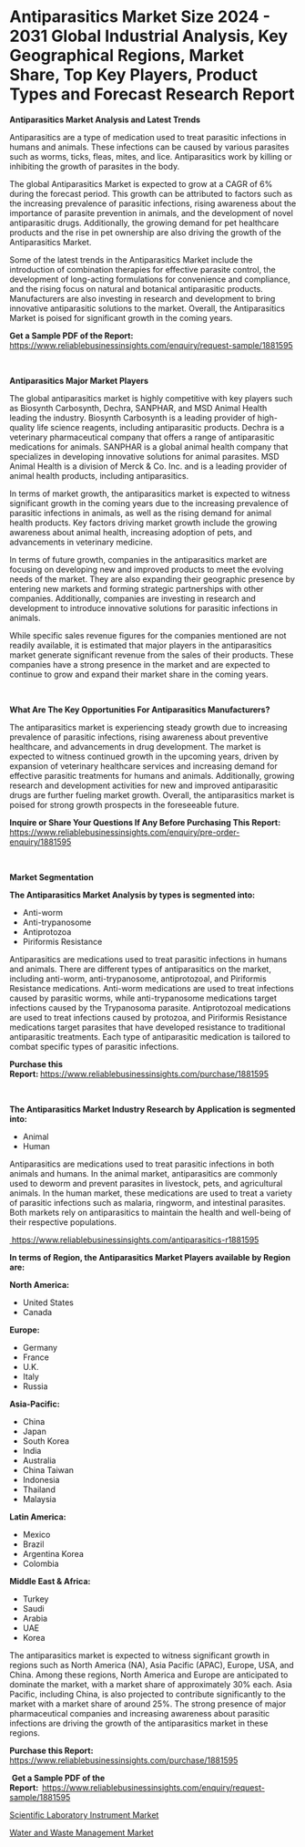 <p><h1>Antiparasitics Market Size 2024 - 2031 Global Industrial Analysis, Key Geographical Regions, Market Share, Top Key Players, Product Types and Forecast Research Report</h1></p><p><strong>Antiparasitics Market Analysis and Latest Trends</strong></p>
<p><p>Antiparasitics are a type of medication used to treat parasitic infections in humans and animals. These infections can be caused by various parasites such as worms, ticks, fleas, mites, and lice. Antiparasitics work by killing or inhibiting the growth of parasites in the body.</p><p>The global Antiparasitics Market is expected to grow at a CAGR of 6% during the forecast period. This growth can be attributed to factors such as the increasing prevalence of parasitic infections, rising awareness about the importance of parasite prevention in animals, and the development of novel antiparasitic drugs. Additionally, the growing demand for pet healthcare products and the rise in pet ownership are also driving the growth of the Antiparasitics Market.</p><p>Some of the latest trends in the Antiparasitics Market include the introduction of combination therapies for effective parasite control, the development of long-acting formulations for convenience and compliance, and the rising focus on natural and botanical antiparasitic products. Manufacturers are also investing in research and development to bring innovative antiparasitic solutions to the market. Overall, the Antiparasitics Market is poised for significant growth in the coming years.</p></p>
<p><strong>Get a Sample PDF of the Report:&nbsp;</strong> <a href="https://www.reliablebusinessinsights.com/enquiry/request-sample/1881595">https://www.reliablebusinessinsights.com/enquiry/request-sample/1881595</a></p>
<p>&nbsp;</p>
<p><strong>Antiparasitics Major Market Players</strong></p>
<p><p>The global antiparasitics market is highly competitive with key players such as Biosynth Carbosynth, Dechra, SANPHAR, and MSD Animal Health leading the industry. Biosynth Carbosynth is a leading provider of high-quality life science reagents, including antiparasitic products. Dechra is a veterinary pharmaceutical company that offers a range of antiparasitic medications for animals. SANPHAR is a global animal health company that specializes in developing innovative solutions for animal parasites. MSD Animal Health is a division of Merck & Co. Inc. and is a leading provider of animal health products, including antiparasitics.</p><p>In terms of market growth, the antiparasitics market is expected to witness significant growth in the coming years due to the increasing prevalence of parasitic infections in animals, as well as the rising demand for animal health products. Key factors driving market growth include the growing awareness about animal health, increasing adoption of pets, and advancements in veterinary medicine.</p><p>In terms of future growth, companies in the antiparasitics market are focusing on developing new and improved products to meet the evolving needs of the market. They are also expanding their geographic presence by entering new markets and forming strategic partnerships with other companies. Additionally, companies are investing in research and development to introduce innovative solutions for parasitic infections in animals.</p><p>While specific sales revenue figures for the companies mentioned are not readily available, it is estimated that major players in the antiparasitics market generate significant revenue from the sales of their products. These companies have a strong presence in the market and are expected to continue to grow and expand their market share in the coming years.</p></p>
<p>&nbsp;</p>
<p><strong>What Are The Key Opportunities For Antiparasitics Manufacturers?</strong></p>
<p><p>The antiparasitics market is experiencing steady growth due to increasing prevalence of parasitic infections, rising awareness about preventive healthcare, and advancements in drug development. The market is expected to witness continued growth in the upcoming years, driven by expansion of veterinary healthcare services and increasing demand for effective parasitic treatments for humans and animals. Additionally, growing research and development activities for new and improved antiparasitic drugs are further fueling market growth. Overall, the antiparasitics market is poised for strong growth prospects in the foreseeable future.</p></p>
<p><strong>Inquire or Share Your Questions If Any Before Purchasing This Report:</strong> <a href="https://www.reliablebusinessinsights.com/enquiry/pre-order-enquiry/1881595">https://www.reliablebusinessinsights.com/enquiry/pre-order-enquiry/1881595</a></p>
<p>&nbsp;</p>
<p><strong>Market Segmentation</strong></p>
<p><strong>The Antiparasitics Market Analysis by types is segmented into:</strong></p>
<p><ul><li>Anti-worm</li><li>Anti-trypanosome</li><li>Antiprotozoa</li><li>Piriformis Resistance</li></ul></p>
<p><p>Antiparasitics are medications used to treat parasitic infections in humans and animals. There are different types of antiparasitics on the market, including anti-worm, anti-trypanosome, antiprotozoal, and Piriformis Resistance medications. Anti-worm medications are used to treat infections caused by parasitic worms, while anti-trypanosome medications target infections caused by the Trypanosoma parasite. Antiprotozoal medications are used to treat infections caused by protozoa, and Piriformis Resistance medications target parasites that have developed resistance to traditional antiparasitic treatments. Each type of antiparasitic medication is tailored to combat specific types of parasitic infections.</p></p>
<p><strong>Purchase this Report:&nbsp;</strong><a href="https://www.reliablebusinessinsights.com/purchase/1881595">https://www.reliablebusinessinsights.com/purchase/1881595</a></p>
<p>&nbsp;</p>
<p><strong>The Antiparasitics Market Industry Research by Application is segmented into:</strong></p>
<p><ul><li>Animal</li><li>Human</li></ul></p>
<p><p>Antiparasitics are medications used to treat parasitic infections in both animals and humans. In the animal market, antiparasitics are commonly used to deworm and prevent parasites in livestock, pets, and agricultural animals. In the human market, these medications are used to treat a variety of parasitic infections such as malaria, ringworm, and intestinal parasites. Both markets rely on antiparasitics to maintain the health and well-being of their respective populations.</p></p>
<p><a href="https://www.reliablebusinessinsights.com/antiparasitics-r1881595">&nbsp;https://www.reliablebusinessinsights.com/antiparasitics-r1881595</a></p>
<p><strong>In terms of Region, the Antiparasitics Market Players available by Region are:</strong></p>
<p>
    <p> <strong> North America: </strong>
        <ul>
            <li>United States</li>
            <li>Canada</li>
        </ul>
        </p> 
    <p> <strong> Europe: </strong>
        <ul>
            <li>Germany</li>
            <li>France</li>
            <li>U.K.</li>
            <li>Italy</li>
            <li>Russia</li>
        </ul>
        </p> 
    <p> <strong> Asia-Pacific: </strong>
        <ul>
            <li>China</li>
            <li>Japan</li>
            <li>South Korea</li>
            <li>India</li>
            <li>Australia</li>
            <li>China Taiwan</li>
            <li>Indonesia</li>
            <li>Thailand</li>
            <li>Malaysia</li>
        </ul>
        </p> 
    <p> <strong> Latin America: </strong>
        <ul>
            <li>Mexico</li>
            <li>Brazil</li>
            <li>Argentina Korea</li>
            <li>Colombia</li>
        </ul>
        </p> 
    <p> <strong> Middle East & Africa: </strong>
        <ul>
            <li>Turkey</li>
            <li>Saudi</li>
            <li>Arabia</li>
            <li>UAE</li>
            <li>Korea</li>
        </ul>
    </p>
    </p>
<p><p>The antiparasitics market is expected to witness significant growth in regions such as North America (NA), Asia Pacific (APAC), Europe, USA, and China. Among these regions, North America and Europe are anticipated to dominate the market, with a market share of approximately 30% each. Asia Pacific, including China, is also projected to contribute significantly to the market with a market share of around 25%. The strong presence of major pharmaceutical companies and increasing awareness about parasitic infections are driving the growth of the antiparasitics market in these regions.</p></p>
<p><strong>Purchase this Report: </strong><a href="https://www.reliablebusinessinsights.com/purchase/1881595">https://www.reliablebusinessinsights.com/purchase/1881595</a></p>
<p>&nbsp;<strong>Get a Sample PDF of the Report:&nbsp;&nbsp;</strong><a href="https://www.reliablebusinessinsights.com/enquiry/request-sample/1881595">https://www.reliablebusinessinsights.com/enquiry/request-sample/1881595</a></p>
<p><strong></strong></p>
<p><p><a href="https://github.com/johnbach50/Market-Research-Report-List-4/blob/main/scientific-laboratory-instrument-market.md">Scientific Laboratory Instrument Market</a></p><p><a href="https://github.com/pjcfca/Market-Research-Report-List-3/blob/main/water-and-waste-management-market.md">Water and Waste Management Market</a></p></p>
